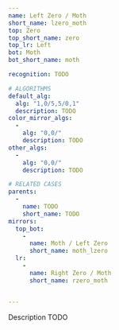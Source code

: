 ```yaml
---
name: Left Zero / Moth
short_name: lzero_moth
top: Zero
top_short_name: zero
top_lr: Left
bot: Moth
bot_short_name: moth

recognition: TODO

# ALGORITHMS
default_alg:
  alg: "1,0/5,5/0,1"
  description: TODO
color_mirror_algs:
  -
    alg: "0,0/"
    description: TODO
other_algs:
  -
    alg: "0,0/"
    description: TODO

# RELATED CASES
parents:
  -
    name: TODO
    short_name: TODO
mirrors:
  top_bot:
    -
      name: Moth / Left Zero
      short_name: moth_lzero
  lr:
    -
      name: Right Zero / Moth
      short_name: rzero_moth


---
```


Description TODO

